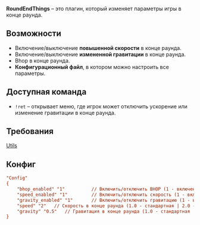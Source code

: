 **RoundEndThings** – это плагин, который изменяет параметры игры в конце раунда.  

## Возможности
- Включение/выключение **повышенной скорости** в конце раунда.
- Включение/выключение **измененной гравитации** в конце раунда.
- Bhop в конце раунда.
- **Конфигурационный файл**, в котором можно настроить все параметры.

## Доступная команда
- `!ret` – открывает меню, где игрок может отключить ускорение или изменение гравитации в конце раунда.

## Требования
[Utils](https://github.com/Pisex/cs2-menus/releases)

## Конфиг
```ini
"Config"
{
    "bhop_enabled" "1"          // Включить/отключить BHOP (1 - включено, 0 - отключено)
    "speed_enabled" "1"         // Включить/отключить скорость (1 - включено, 0 - отключено)
    "gravity_enabled" "1"       // Включить/отключить гравитацию (1 - включено, 0 - отключено)
    "speed" "2"   // Скорость в конце раунда (1.0 - стандартная | 2.0 - в 2 раза быстрее)
    "gravity" "0.5"   // Гравитация в конце раунда (1.0 - стандартная | 0.5 - в 2 раза ниже (то есть выше прыжок))
}
```
